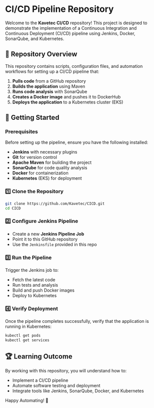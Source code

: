 # CI/CD Pipeline Repository

Welcome to the **Kavetec CI/CD** repository! This project is designed to demonstrate the implementation of a Continuous Integration and Continuous Deployment (CI/CD) pipeline using Jenkins, Docker, SonarQube, and Kubernetes.

## 📌 Repository Overview

This repository contains scripts, configuration files, and automation workflows for setting up a CI/CD pipeline that:
1. **Pulls code** from a GitHub repository
2. **Builds the application** using Maven
3. **Runs code analysis** with SonarQube
4. **Creates a Docker image** and pushes it to DockerHub
5. **Deploys the application** to a Kubernetes cluster (EKS)

## 🚀 Getting Started

### Prerequisites
Before setting up the pipeline, ensure you have the following installed:
- **Jenkins** with necessary plugins
- **Git** for version control
- **Apache Maven** for building the project
- **SonarQube** for code quality analysis
- **Docker** for containerization
- **Kubernetes** (EKS) for deployment

### 1️⃣ Clone the Repository
```sh
git clone https://github.com/Kavetec/CICD.git
cd CICD
```

### 2️⃣ Configure Jenkins Pipeline
- Create a new **Jenkins Pipeline Job**
- Point it to this GitHub repository
- Use the `Jenkinsfile` provided in this repo

### 3️⃣ Run the Pipeline
Trigger the Jenkins job to:
- Fetch the latest code
- Run tests and analysis
- Build and push Docker images
- Deploy to Kubernetes

### 4️⃣ Verify Deployment
Once the pipeline completes successfully, verify that the application is running in Kubernetes:
```sh
kubectl get pods
kubectl get services
```

## 🏆 Learning Outcome
By working with this repository, you will understand how to:
- Implement a CI/CD pipeline
- Automate software testing and deployment
- Integrate tools like Jenkins, SonarQube, Docker, and Kubernetes

Happy Automating! 🚀

